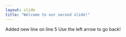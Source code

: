 ```yaml
---
layout: slide
title: "Welcome to our second slide!"
---
```

Added new line on line 5
Use the left arrow to go back!
